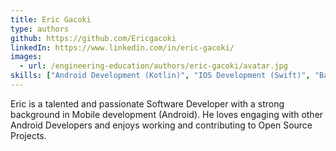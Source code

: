 ```yaml
---
title: Eric Gacoki
type: authors
github: https://github.com/Ericgacoki
linkedIn: https://www.linkedin.com/in/eric-gacoki/
images:
  - url: /engineering-education/authors/eric-gacoki/avatar.jpg
skills: ["Android Development (Kotlin)", "IOS Development (Swift)", "Backend Development (Node.js)"]
---
```

Eric is a talented and passionate Software Developer with a strong background in Mobile development (Android). He loves engaging with other Android Developers and enjoys working and contributing to Open Source Projects.

